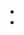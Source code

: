 - [](https://live-production.wcms.abc-cdn.net.au/b3bd24c5b18a01afd517cdaae1a8ec29?impolicy=wcms_crop_resize&cropH=1008&cropW=1512&xPos=0&yPos=0&width=862&height=575)
-